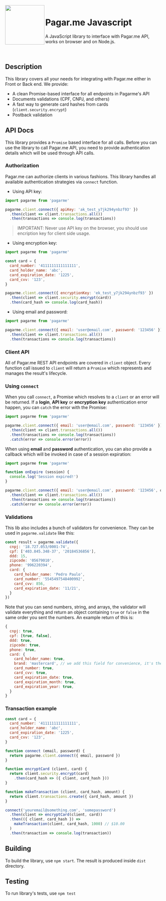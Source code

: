 <img src="https://cdn.rawgit.com/pagarme/brand/9ec30d3d4a6dd8b799bca1c25f60fb123ad66d5b/logo-circle.svg" width="127px" height="127px" align="left"/>

# Pagar.me Javascript

A JavaScript library to interface with Pagar.me API, works on browser
and on Node.js.

<br>

## Description

This library covers all your needs for integrating with Pagar.me either in Front or Back end. We provide:

* A clean Promise-based interface for all endpoints in Pagarme's API
* Documents validations (CPF, CNPJ, and others)
* A fast way to generate card hashes from cards (`client.security.encrypt`)
* Postback validation

## API Docs

This library provides a `Promise` based interface for all calls. Before you
can use the library to call Pagar.me API, you need to provide authentication
details which will be used through API calls.

### Authorization

Pagar.me can authorize clients in various fashions. This library handles all
available authentication strategies via `connect` function.

* Using API key:

```javascript
import pagarme from 'pagarme'

pagarme.client.connect({ apiKey: 'ak_test_y7jk294ynbzf93' })
  .then(client => client.transactions.all())
  .then(transactions => console.log(transactions))
```

> IMPORTANT: Never use API key on the browser, you should use encription key for client side usage.

* Using encryption key:

```javascript
import pagarme from 'pagarme'

const card = {
  card_number: '4111111111111111',
  card_holder_name: 'abc',
  card_expiration_date: '1225',
  card_cvv: '123',
}

pagarme.client.connect({ encryptionKey: 'ek_test_y7jk294ynbzf93' })
  .then(client => client.security.encrypt(card))
  .then(card_hash => console.log(card_hash))
```

* Using email and password:

```javascript
import pagarme from 'pagarme'

pagarme.client.connect({ email: 'user@email.com', password: '123456' })
  .then(client => client.transactions.all())
  .then(transactions => console.log(transactions))
```

### Client API

All of Pagar.me REST API endpoints are covered in `client` object. Every
function call issued to `client` will return a `Promise` which represents and
manages the result's lifecycle.


### Using `connect`

When you call `connect`, a Promise which resolves to a `client` or an
error will be returned. If a **login**, **API key** or **encryption key**
authentication error happen, you can `catch` the error with the Promise:

```javascript
import pagarme from 'pagarme'

pagarme.client.connect({ email: 'user@email.com', password: '123456' })
  .then(client => client.transactions.all())
  .then(transactions => console.log(transactions))
  .catch(error => console.error(error))
```

When using **email** and **password** authentication, you can also provide
a callback which will be invoked in case of a session expiration:

```javascript
import pagarme from 'pagarme'

function onExpire (session) {
  console.log('Session expired!')
}

pagarme.client.connect({ email: 'user@email.com', password: '123456', onExpire })
  .then(client => client.transactions.all())
  .then(transactions => console.log(transactions))
  .catch(error => console.error(error))
```

### Validations

This lib also includes a bunch of validators for convenience. They can be
used in `pagarme.validate` like this:

```javascript
const result = pagarme.validate({
  cnpj: '18.727.053/0001-74',
  cpf: ['403.845.348-37', '20184536856'],
  ddd: 15,
  zipcode: '05679010',
  phone: '996220394',
  card: {
    card_holder_name: 'Pedro Paulo',
    card_number: '5545497548400992',
    card_cvv: 856,
    card_expiration_date: '11/21',
  }
})
```

Note that you can send numbers, string, and arrays, the validator will
validate everything and return an object containing `true` or `false`
in the same order you sent the numbers. An example return of this is:

```javascript
{
  cnpj: true,
  cpf: [true, false],
  ddd: true,
  zipcode: true,
  phone: true,
  card: {
    card_holder_name: true,
    brand: 'mastercard', // we add this field for convenience, it's the only non-boolean field.
    card_number: true,
    card_cvv: true,
    card_expiration_date: true,
    card_expiration_month: true,
    card_expiration_year: true,
  }
}
```

### Transaction example

```javascript
const card = {
  card_number: '4111111111111111',
  card_holder_name: 'abc',
  card_expiration_date: '1225',
  card_cvv: '123',
}

function connect (email, password) {
  return pagarme.client.connect({ email, password })
}

function encryptCard (client, card) {
  return client.security.encrypt(card)
    .then(card_hash => ({ client, card_hash }))
}

function makeTransaction (client, card_hash, amount) {
  return client.transactions.create({ card_hash, amount })
}

connect('youremail@something.com', 'somepassword')
  .then(client => encryptCard(client, card))
  .then(({ client, card_hash }) =>
    makeTransaction(client, card_hash, 1000) // $10.00
  )
  .then(transaction => console.log(transaction))
```

## Building

To build the library, use `npm start`. The result is produced inside `dist`
directory.

## Testing

To run library's tests, use `npm test`

